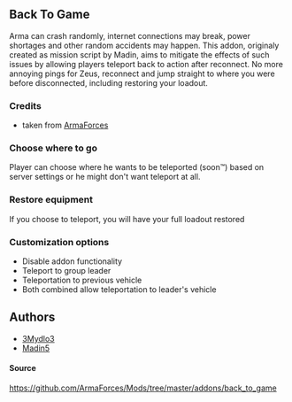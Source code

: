 ## Back To Game

Arma can crash randomly, internet connections may break, power shortages and other random accidents may happen. This addon, originaly created as mission script by Madin, aims to mitigate the effects of such issues by allowing players teleport back to action after reconnect. No more annoying pings for Zeus, reconnect and jump straight to where you were before disconnected, including restoring your loadout.

### Credits
- taken from [ArmaForces](https://github.com/ArmaForces/Mods/tree/master/addons/back_to_game)

### Choose where to go

Player can choose where he wants to be teleported (soon™) based on server settings or he might don't want teleport at all.

### Restore equipment

If you choose to teleport, you will have your full loadout restored

### Customization options

- Disable addon functionality
- Teleport to group leader
- Teleportation to previous vehicle
- Both combined allow teleportation to leader's vehicle

## Authors

- [3Mydlo3](https://github.com/3Mydlo3)
- [Madin5](https://github.com/Madin5)

#### Source
https://github.com/ArmaForces/Mods/tree/master/addons/back_to_game
